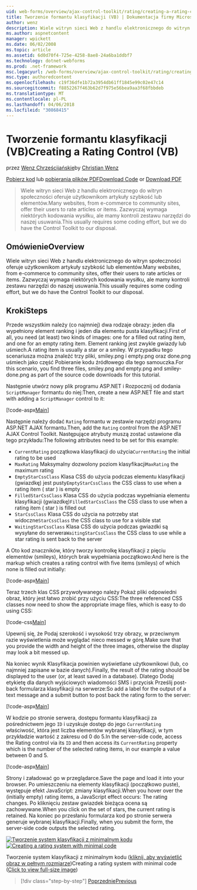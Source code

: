 ```yaml
---
uid: web-forms/overview/ajax-control-toolkit/rating/creating-a-rating-control-vb
title: Tworzenie formantu klasyfikacji (VB) | Dokumentacja firmy Microsoft
author: wenz
description: Wiele witryn sieci Web z handlu elektronicznego do witryn społeczności oferuje użytkownikom artykuły szybkość lub elementów. Zazwyczaj wymaga niektórych kodowania wysiłku, ale mamy...
ms.author: aspnetcontent
manager: wpickett
ms.date: 06/02/2008
ms.topic: article
ms.assetid: 6d0d70f4-725e-4258-8ae8-24a6ba1ddbf7
ms.technology: dotnet-webforms
ms.prod: .net-framework
msc.legacyurl: /web-forms/overview/ajax-control-toolkit/rating/creating-a-rating-control-vb
msc.type: authoredcontent
ms.openlocfilehash: c19f36dfe1b72a3954db61ff1845e99c02e47c14
ms.sourcegitcommit: f8852267f463b62d7f975e56bea9aa3f68fbbdeb
ms.translationtype: MT
ms.contentlocale: pl-PL
ms.lasthandoff: 04/06/2018
ms.locfileid: "30868415"
---
```

<a name="creating-a-rating-control-vb"></a><span data-ttu-id="8c11f-104">Tworzenie formantu klasyfikacji (VB)</span><span class="sxs-lookup"><span data-stu-id="8c11f-104">Creating a Rating Control (VB)</span></span>
====================
<span data-ttu-id="8c11f-105">przez [Wenz Chrześcijańskie](https://github.com/wenz)</span><span class="sxs-lookup"><span data-stu-id="8c11f-105">by [Christian Wenz](https://github.com/wenz)</span></span>

<span data-ttu-id="8c11f-106">[Pobierz kod](http://download.microsoft.com/download/9/3/f/93f8daea-bebd-4821-833b-95205389c7d0/rating0.vb.zip) lub [pobierania plików PDF](http://download.microsoft.com/download/2/d/c/2dc10e34-6983-41d4-9c08-f78f5387d32b/rating0VB.pdf)</span><span class="sxs-lookup"><span data-stu-id="8c11f-106">[Download Code](http://download.microsoft.com/download/9/3/f/93f8daea-bebd-4821-833b-95205389c7d0/rating0.vb.zip) or [Download PDF](http://download.microsoft.com/download/2/d/c/2dc10e34-6983-41d4-9c08-f78f5387d32b/rating0VB.pdf)</span></span>

> <span data-ttu-id="8c11f-107">Wiele witryn sieci Web z handlu elektronicznego do witryn społeczności oferuje użytkownikom artykuły szybkość lub elementów.</span><span class="sxs-lookup"><span data-stu-id="8c11f-107">Many websites, from e-commerce to community sites, offer their users to rate articles or items.</span></span> <span data-ttu-id="8c11f-108">Zazwyczaj wymaga niektórych kodowania wysiłku, ale mamy kontroli zestawu narzędzi do naszej usuwania.</span><span class="sxs-lookup"><span data-stu-id="8c11f-108">This usually requires some coding effort, but we do have the Control Toolkit to our disposal.</span></span>


## <a name="overview"></a><span data-ttu-id="8c11f-109">Omówienie</span><span class="sxs-lookup"><span data-stu-id="8c11f-109">Overview</span></span>

<span data-ttu-id="8c11f-110">Wiele witryn sieci Web z handlu elektronicznego do witryn społeczności oferuje użytkownikom artykuły szybkość lub elementów.</span><span class="sxs-lookup"><span data-stu-id="8c11f-110">Many websites, from e-commerce to community sites, offer their users to rate articles or items.</span></span> <span data-ttu-id="8c11f-111">Zazwyczaj wymaga niektórych kodowania wysiłku, ale mamy kontroli zestawu narzędzi do naszej usuwania.</span><span class="sxs-lookup"><span data-stu-id="8c11f-111">This usually requires some coding effort, but we do have the Control Toolkit to our disposal.</span></span>

## <a name="steps"></a><span data-ttu-id="8c11f-112">Kroki</span><span class="sxs-lookup"><span data-stu-id="8c11f-112">Steps</span></span>

<span data-ttu-id="8c11f-113">Przede wszystkim należy (co najmniej) dwa rodzaje obrazy: jeden dla wypełniony element ranking i jeden dla elementu pusta klasyfikacji.</span><span class="sxs-lookup"><span data-stu-id="8c11f-113">First of all, you need (at least) two kinds of images: one for a filled out rating item, and one for an empty rating item.</span></span> <span data-ttu-id="8c11f-114">Element ranking jest zwykle gwiazdy lub uśmiech.</span><span class="sxs-lookup"><span data-stu-id="8c11f-114">A rating item is usually a star or a smiley.</span></span> <span data-ttu-id="8c11f-115">W przypadku tego scenariusza można znaleźć trzy pliki, smiley.png i empty.png oraz done.png uśmiech jako część Pobieranie kodu źródłowego dla tego samouczka.</span><span class="sxs-lookup"><span data-stu-id="8c11f-115">For this scenario, you find three files, smiley.png and empty.png and smiley-done.png as part of the source code downloads for this tutorial.</span></span>

<span data-ttu-id="8c11f-116">Następnie utwórz nowy plik programu ASP.NET i Rozpocznij od dodania `ScriptManager` formantu do niej:</span><span class="sxs-lookup"><span data-stu-id="8c11f-116">Then, create a new ASP.NET file and start with adding a `ScriptManager` control to it:</span></span>

[!code-aspx[Main](creating-a-rating-control-vb/samples/sample1.aspx)]

<span data-ttu-id="8c11f-117">Następnie należy dodać `Rating` formantu w zestawie narzędzi programu ASP.NET AJAX formantu.</span><span class="sxs-lookup"><span data-stu-id="8c11f-117">Then, add the `Rating` control from the ASP.NET AJAX Control Toolkit.</span></span> <span data-ttu-id="8c11f-118">Następujące atrybuty muszą zostać ustawione dla tego przykładu:</span><span class="sxs-lookup"><span data-stu-id="8c11f-118">The following attributes need to be set for this example:</span></span>

- <span data-ttu-id="8c11f-119">`CurrentRating` początkowa klasyfikacji do użycia</span><span class="sxs-lookup"><span data-stu-id="8c11f-119">`CurrentRating` the initial rating to be used</span></span>
- <span data-ttu-id="8c11f-120">`MaxRating` Maksymalny dozwolony poziom klasyfikacji</span><span class="sxs-lookup"><span data-stu-id="8c11f-120">`MaxRating` the maximum rating</span></span>
- <span data-ttu-id="8c11f-121">`EmptyStarCssClass` Klasa CSS do użycia podczas elementu klasyfikacji (gwiazdkę) jest pusty</span><span class="sxs-lookup"><span data-stu-id="8c11f-121">`EmptyStarCssClass` the CSS class to use when a rating item ( star ) is empty</span></span>
- <span data-ttu-id="8c11f-122">`FilledStarCssClass` Klasa CSS do użycia podczas wypełniania elementu klasyfikacji (gwiazdkę)</span><span class="sxs-lookup"><span data-stu-id="8c11f-122">`FilledStarCssClass` the CSS class to use when a rating item ( star ) is filled out</span></span>
- <span data-ttu-id="8c11f-123">`StarCssClass` Klasa CSS do użycia na potrzeby stat widoczne</span><span class="sxs-lookup"><span data-stu-id="8c11f-123">`StarCssClass` the CSS class to use for a visible stat</span></span>
- <span data-ttu-id="8c11f-124">`WaitingStarCssClass` Klasa CSS do użycia podczas gwiazdki są wysyłane do serwera</span><span class="sxs-lookup"><span data-stu-id="8c11f-124">`WaitingStarCssClass` the CSS class to use while a star rating is sent back to the server</span></span>

<span data-ttu-id="8c11f-125">A Oto kod znaczników, który tworzy kontrolkę klasyfikacji z pięciu elementów (smileys), których brak wypełniania początkowo:</span><span class="sxs-lookup"><span data-stu-id="8c11f-125">And here is the markup which creates a rating control with five items (smileys) of which none is filled out initially:</span></span>

[!code-aspx[Main](creating-a-rating-control-vb/samples/sample2.aspx)]

<span data-ttu-id="8c11f-126">Teraz trzech klas CSS przywoływanego należy Pokaż pliki odpowiedni obraz, który jest łatwo zrobić przy użyciu CSS:</span><span class="sxs-lookup"><span data-stu-id="8c11f-126">The three referenced CSS classes now need to show the appropriate image files, which is easy to do using CSS:</span></span>

[!code-css[Main](creating-a-rating-control-vb/samples/sample3.css)]

<span data-ttu-id="8c11f-127">Upewnij się, że Podaj szerokość i wysokość trzy obrazy, w przeciwnym razie wyświetlenia może wyglądać nieco messed w górę.</span><span class="sxs-lookup"><span data-stu-id="8c11f-127">Make sure that you provide the width and height of the three images, otherwise the display may look a bit messed up.</span></span>

<span data-ttu-id="8c11f-128">Na koniec wynik Klasyfikacja powinien wyświetlane użytkownikowi (lub, co najmniej zapisane w bazie danych).</span><span class="sxs-lookup"><span data-stu-id="8c11f-128">Finally, the result of the rating should be displayed to the user (or, at least saved in a database).</span></span> <span data-ttu-id="8c11f-129">Dlatego Dodaj etykietę dla danych wyjściowych wiadomości SMS i przycisk Prześlij post-back formularza klasyfikacji na serwerze:</span><span class="sxs-lookup"><span data-stu-id="8c11f-129">So add a label for the output of a text message and a submit button to post back the rating form to the server:</span></span>

[!code-aspx[Main](creating-a-rating-control-vb/samples/sample4.aspx)]

<span data-ttu-id="8c11f-130">W kodzie po stronie serwera, dostępu formantu klasyfikacji za pośrednictwem jego `ID` i uzyskuje dostęp do jego `CurrentRating` właściwość, która jest liczba elementów wybranej klasyfikacji, w tym przykładzie wartość z zakresu od 0 do 5.</span><span class="sxs-lookup"><span data-stu-id="8c11f-130">In the server-side code, access the Rating control via its `ID` and then access its `CurrentRating` property which is the number of the selected rating items, in our example a value between 0 and 5.</span></span>

[!code-aspx[Main](creating-a-rating-control-vb/samples/sample5.aspx)]

<span data-ttu-id="8c11f-131">Strony i załadować go w przeglądarce.</span><span class="sxs-lookup"><span data-stu-id="8c11f-131">Save the page and load it into your browser.</span></span> <span data-ttu-id="8c11f-132">Po umieszczeniu na elementy klasyfikacji (początkowo puste), występuje efekt JavaScript: zmiany klasyfikacji.</span><span class="sxs-lookup"><span data-stu-id="8c11f-132">When you hover over the (initially empty) rating items, a JavaScript effect occurs: The rating changes.</span></span> <span data-ttu-id="8c11f-133">Po kliknięciu zestaw gwiazdek bieżąca ocena są zachowywane.</span><span class="sxs-lookup"><span data-stu-id="8c11f-133">When you click on the set of stars, the current rating is retained.</span></span> <span data-ttu-id="8c11f-134">Na koniec po przesłaniu formularza kod po stronie serwera generuje wybranej klasyfikacji.</span><span class="sxs-lookup"><span data-stu-id="8c11f-134">Finally, when you submit the form, the server-side code outputs the selected rating.</span></span>


<span data-ttu-id="8c11f-135">[![Tworzenie system klasyfikacji z minimalnym kodu](creating-a-rating-control-vb/_static/image2.png)](creating-a-rating-control-vb/_static/image1.png)</span><span class="sxs-lookup"><span data-stu-id="8c11f-135">[![Creating a rating system with minimal code](creating-a-rating-control-vb/_static/image2.png)](creating-a-rating-control-vb/_static/image1.png)</span></span>

<span data-ttu-id="8c11f-136">Tworzenie system klasyfikacji z minimalnym kodu ([kliknij, aby wyświetlić obraz w pełnym rozmiarze](creating-a-rating-control-vb/_static/image3.png))</span><span class="sxs-lookup"><span data-stu-id="8c11f-136">Creating a rating system with minimal code ([Click to view full-size image](creating-a-rating-control-vb/_static/image3.png))</span></span>

> [!div class="step-by-step"]
> [<span data-ttu-id="8c11f-137">Poprzednie</span><span class="sxs-lookup"><span data-stu-id="8c11f-137">Previous</span></span>](creating-a-rating-control-cs.md)
